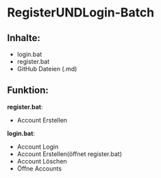 # RegisterUNDLogin-Batch

## Inhalte:

- login.bat
- register.bat
- GitHub Dateien (.md)

## Funktion:

**register.bat**:
- Account Erstellen

**login.bat**:
- Account Login
- Account Erstellen(öffnet register.bat)
- Account Löschen
- Öffne Accounts

